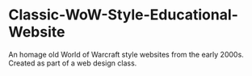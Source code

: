 # Classic-WoW-Style-Educational-Website
An homage old World of Warcraft style websites from the early 2000s. Created as part of a web design class.  
